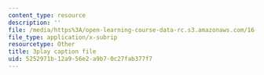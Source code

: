 ```yaml
---
content_type: resource
description: ''
file: /media/https%3A/open-learning-course-data-rc.s3.amazonaws.com/16-842-fundamentals-of-systems-engineering-fall-2015/5252971b12a956e2a9b70c27fab377f7_ScbSrUSbumo.vtt
file_type: application/x-subrip
resourcetype: Other
title: 3play caption file
uid: 5252971b-12a9-56e2-a9b7-0c27fab377f7
---
```

